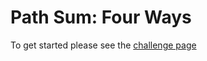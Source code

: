 # Path Sum: Four Ways

To get started please see the [challenge page](https://projecteuler.net/problem=83)
